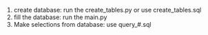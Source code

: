 1. create database: run the create_tables.py or use create_tables.sql 
2. fill the database: run the main.py
3. Make  selections from  database: use query_#.sql